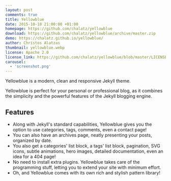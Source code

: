 ```yaml
---
layout: post
comments: true
title: Yellowblue
date: 2015-10-18 21:00:00 +01:00
homepage: https://github.com/chalatz/yellowblue
download: https://github.com/chalatz/yellowblue/archive/master.zip
demo: https://chalatz.github.io/yellowblue/
author: Christos Alatzas
thumbnail: yellowblue.webp
license: Apache 2.0
license_link: https://github.com/chalatz/yellowblue/blob/master/LICENSE
carousel:
  - 'screenshot.png'
---
```


Yellowblue is a modern, clean and responsive Jekyll theme.

Yellowblue is perfect for your personal or professional blog, as it combines the simplicity and the powerful features of the Jekyll blogging engine.

## Features

* Along with Jekyll's standard capabilities, Yellowblue gives you the option to use categories, tags, comments, even a contact page!
* You can also have an archives page, neatly presenting your posts, organized by date.
* You also get a categories' list block, a tags' list block, pagination, SVG icons, subtle animations, hero images, detailed documentation, even an idea for a 404 page!
* No need to install extra plugins. Yellowblue takes care of the programming stuff, letting you to extend your site with minimum effort.
* Oh, and Yellowblue comes with its own rich and stylish pattern library!
